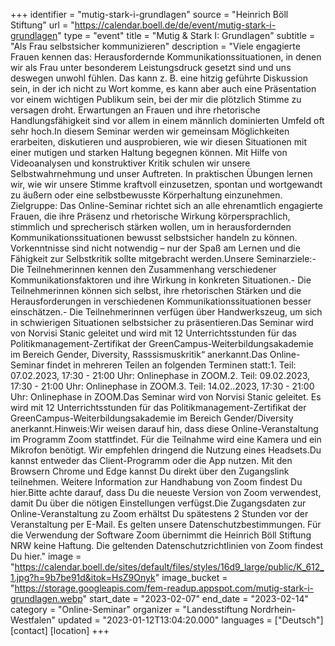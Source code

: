 +++
identifier = "mutig-stark-i-grundlagen"
source = "Heinrich Böll Stiftung"
url = "https://calendar.boell.de/de/event/mutig-stark-i-grundlagen"
type = "event"
title = "Mutig & Stark I: Grundlagen"
subtitle = "Als Frau selbstsicher kommunizieren"
description = "Viele engagierte Frauen kennen das: Herausfordernde Kommunikationssituationen, in denen wir als Frau unter besonderem Leistungsdruck gesetzt sind und uns deswegen unwohl fühlen. Das kann z. B. eine hitzig geführte Diskussion sein, in der ich nicht zu Wort komme, es kann aber auch eine Präsentation vor einem wichtigen Publikum sein, bei der mir die plötzlich Stimme zu versagen droht. Erwartungen an Frauen und ihre rhetorische Handlungsfähigkeit sind vor allem in einem männlich dominierten Umfeld oft sehr hoch.In diesem Seminar werden wir gemeinsam Möglichkeiten erarbeiten, diskutieren und ausprobieren, wie wir diesen Situationen mit einer mutigen und starken Haltung begegnen können. Mit Hilfe von Videoanalysen und konstruktiver Kritik schulen wir unsere Selbstwahrnehmung und unser Auftreten. In praktischen Übungen lernen wir, wie wir unsere Stimme kraftvoll einzusetzen,  spontan und wortgewandt zu äußern oder eine selbstbewusste Körperhaltung einzunehmen. Zielgruppe: Das Online-Seminar richtet sich an alle ehrenamtlich engagierte Frauen, die ihre Präsenz und rhetorische Wirkung körpersprachlich, stimmlich und sprecherisch stärken wollen, um in herausfordernden Kommunikationssituationen bewusst selbstsicher handeln zu können. Vorkenntnisse sind nicht notwendig – nur der Spaß am Lernen und die Fähigkeit zur Selbstkritik sollte mitgebracht werden.Unsere Seminarziele:- Die Teilnehmerinnen kennen den Zusammenhang verschiedener Kommunikationsfaktoren und ihre Wirkung in konkreten Situationen.- Die Teilnehmerinnen können sich selbst, ihre rhetorischen Stärken und die Herausforderungen in verschiedenen Kommunikationssituationen besser einschätzen.- Die Teilnehmerinnen verfügen über Handwerkszeug, um sich in schwierigen Situationen selbstsicher zu präsentieren.Das Seminar wird von Norvisi Stanic geleitet und wird mit 12 Unterrichtsstunden für das Politikmanagement-Zertifikat der GreenCampus-Weiterbildungsakademie im Bereich Gender, Diversity, Rasssismuskritik“ anerkannt.Das Online-Seminar findet in mehreren Teilen an folgenden Terminen statt:1. Teil: 07.02.2023, 17:30 - 21:00 Uhr: Onlinephase in ZOOM.2. Teil: 09.02.2023, 17:30 - 21:00 Uhr: Onlinephase in ZOOM.3. Teil: 14.02..2023, 17:30 - 21:00 Uhr: Onlinephase in ZOOM.Das Seminar wird von Norvisi Stanic geleitet. Es wird mit 12 Unterrichtsstunden für das Politikmanagement-Zertifikat der GreenCampus-Weiterbildungsakademie im Bereich Gender/Diversity anerkannt.Hinweis:Wir weisen darauf hin, dass diese Online-Veranstaltung im Programm Zoom stattfindet. Für die Teilnahme wird eine Kamera und ein Mikrofon benötigt. Wir empfehlen dringend die Nutzung eines Headsets.Du kannst entweder das Client-Programm oder die App nutzen. Mit den Browsern Chrome und Edge kannst Du direkt über den Zugangslink teilnehmen. Weitere Information zur Handhabung von Zoom findest Du hier.Bitte achte darauf, dass Du die neueste Version von Zoom verwendest, damit Du über die nötigen Einstellungen verfügst.Die Zugangsdaten zur Online-Veranstaltung zu Zoom erhältst Du spätestens 2 Stunden vor der Veranstaltung per E-Mail. Es gelten unsere Datenschutzbestimmungen. Für die Verwendung der Software Zoom übernimmt die Heinrich Böll Stiftung NRW keine Haftung. Die geltenden Datenschutzrichtlinien von Zoom findest Du hier."
image = "https://calendar.boell.de/sites/default/files/styles/16d9_large/public/K_612_1.jpg?h=9b7be91d&itok=HsZ9Onyk"
image_bucket = "https://storage.googleapis.com/fem-readup.appspot.com/mutig-stark-i-grundlagen.webp"
start_date = "2023-02-07"
end_date = "2023-02-14"
category = "Online-Seminar"
organizer = "Landesstiftung Nordrhein-Westfalen"
updated = "2023-01-12T13:04:20.000"
languages = ["Deutsch"]
[contact]
[location]
+++